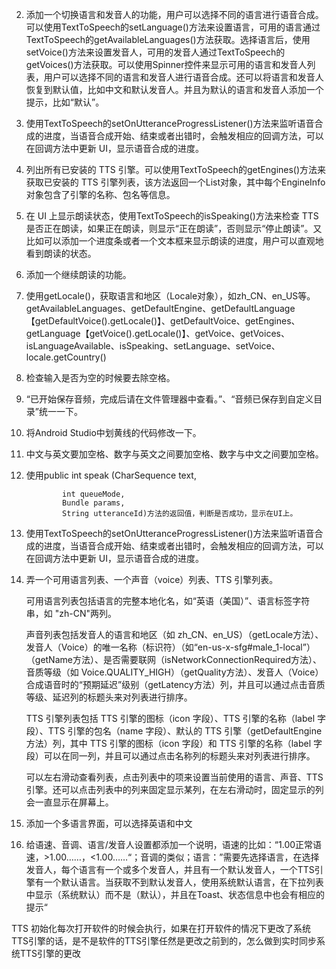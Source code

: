 2. 添加一个切换语言和发音人的功能，用户可以选择不同的语言进行语音合成。可以使用TextToSpeech的setLanguage()方法来设置语言，可用的语言通过TextToSpeech的getAvailableLanguages()方法获取。选择语言后，使用setVoice()方法来设置发音人，可用的发音人通过TextToSpeech的getVoices()方法获取。可以使用Spinner控件来显示可用的语言和发音人列表，用户可以选择不同的语言和发音人进行语音合成。还可以将语言和发音人恢复到默认值，比如中文和默认发音人。并且为默认的语言和发音人添加一个提示，比如“默认”。

3. 使用TextToSpeech的setOnUtteranceProgressListener()方法来监听语音合成的进度，当语音合成开始、结束或者出错时，会触发相应的回调方法，可以在回调方法中更新 UI，显示语音合成的进度。

4. 列出所有已安装的 TTS 引擎。可以使用TextToSpeech的getEngines()方法来获取已安装的 TTS 引擎列表，该方法返回一个List<EngineInfo>对象，其中每个EngineInfo对象包含了引擎的名称、包名等信息。

5. 在 UI 上显示朗读状态，使用TextToSpeech的isSpeaking()方法来检查 TTS 是否正在朗读，如果正在朗读，则显示“正在朗读”，否则显示“停止朗读”。又比如可以添加一个进度条或者一个文本框来显示朗读的进度，用户可以直观地看到朗读的状态。

6. 添加一个继续朗读的功能。

7. 使用getLocale()，获取语言和地区（Locale对象），如zh_CN、en_US等。getAvailableLanguages、getDefaultEngine、getDefaultLanguage【getDefaultVoice().getLocale()】、getDefaultVoice、getEngines、getLanguage【getVoice().getLocale()】、getVoice、getVoices、isLanguageAvailable、isSpeaking、setLanguage、setVoice、locale.getCountry()

8. 检查输入是否为空的时候要去除空格。

9. “已开始保存音频，完成后请在文件管理器中查看。”、“音频已保存到自定义目录”统一一下。

10. 将Android Studio中划黄线的代码修改一下。

11. 中文与英文要加空格、数字与英文之间要加空格、数字与中文之间要加空格。

12. 使用public int speak (CharSequence text, 
    
                int queueMode, 
                Bundle params, 
                String utteranceId)方法的返回值，判断是否成功，显示在UI上。

13. 使用TextToSpeech的setOnUtteranceProgressListener()方法来监听语音合成的进度，当语音合成开始、结束或者出错时，会触发相应的回调方法，可以在回调方法中更新 UI，显示语音合成的进度。

14. 弄一个可用语言列表、一个声音（voice）列表、TTS 引擎列表。
    
    可用语言列表包括语言的完整本地化名，如“英语（美国）”、语言标签字符串，如 "zh-CN"两列。  
    
    声音列表包括发音人的语言和地区（如 zh_CN、en_US）（getLocale方法）、发音人（Voice）的唯一名称（标识符）（如“en-us-x-sfg#male_1-local”）（getName方法）、是否需要联网（isNetworkConnectionRequired方法）、音质等级（如 Voice.QUALITY_HIGH）（getQuality方法）、发音人（Voice）合成语音时的“预期延迟”级别（getLatency方法）列，并且可以通过点击音质等级、延迟列的标题头来对列表进行排序。  
    
    TTS 引擎列表包括 TTS 引擎的图标（icon 字段）、TTS 引擎的名称（label 字段）、TTS 引擎的包名（name 字段）、默认的 TTS 引擎（getDefaultEngine方法）列，其中 TTS 引擎的图标（icon 字段）和 TTS 引擎的名称（label 字段）可以在同一列，并且可以通过点击名称列的标题头来对列表进行排序。
    
    可以左右滑动查看列表，点击列表中的项来设置当前使用的语言、声音、TTS 引擎。还可以点击列表中的列来固定显示某列，在左右滑动时，固定显示的列会一直显示在屏幕上。  

15. 添加一个多语言界面，可以选择英语和中文

16. 给语速、音调、语言/发音人设置都添加一个说明，语速的比如：“1.00正常语速，>1.00……，<1.00……“；音调的类似；语言：”需要先选择语言，在选择发音人，每个语言有一个或多个发音人，并且有一个默认发音人，一个TTS引擎有一个默认语言。当获取不到默认发音人，使用系统默认语言，在下拉列表中显示（系统默认）而不是（默认），并且在Toast、状态信息中也会有相应的提示“

TTS 初始化每次打开软件的时候会执行，如果在打开软件的情况下更改了系统TTS引擎的话，是不是软件的TTS引擎任然是更改之前到的，怎么做到实时同步系统TTS引擎的更改